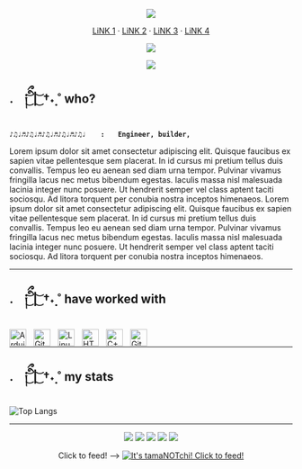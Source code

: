 <p align="center">
<img src="https://i.postimg.cc/4NZw5xPd/674284604.png">

<p align="center"


[LiNK 1](https://rentry.co/) ‧ [LiNK 2](https://rentry.co) ‧ [LiNK 3](https://rentry.co) ‧ [LiNK 4](https://rentry.co)
</p>

<p align="center">
<img src="https://i.postimg.cc/xddMYRxt/038ad438.gif">

<p align="center">
<img src="https://i.postimg.cc/KvBZLDpL/a580f1de.gif">


## .　༏ིྀ ͜͝ | ͜͝  †˖̣̣̣ ˚  who?
**`♪♫♩♬♪♫♩♬♪♫♩♬♪♫♩♬♪♫♩　  :　　Engineer, builder,`**

Lorem ipsum dolor sit amet consectetur adipiscing elit. Quisque faucibus ex sapien vitae pellentesque sem placerat. In id cursus mi pretium tellus duis convallis. Tempus leo eu aenean sed diam urna tempor. Pulvinar vivamus fringilla lacus nec metus bibendum egestas. Iaculis massa nisl malesuada lacinia integer nunc posuere. Ut hendrerit semper vel class aptent taciti sociosqu. Ad litora torquent per conubia nostra inceptos himenaeos.
Lorem ipsum dolor sit amet consectetur adipiscing elit. Quisque faucibus ex sapien vitae pellentesque sem placerat. In id cursus mi pretium tellus duis convallis. Tempus leo eu aenean sed diam urna tempor. Pulvinar vivamus fringilla lacus nec metus bibendum egestas. Iaculis massa nisl malesuada lacinia integer nunc posuere. Ut hendrerit semper vel class aptent taciti sociosqu. Ad litora torquent per conubia nostra inceptos himenaeos.

---

## .　༏ིྀ ͜͝ | ͜͝  †˖̣̣̣ ˚  have worked with

<img align="left" alt="Arduino" width="30px" style="padding-right:10px;" src="https://cdn.jsdelivr.net/gh/devicons/devicon@latest/icons/arduino/arduino-original.svg"/>
<img align="left" alt="Git" width="30px" style="padding-right:10px;" src="https://cdn.jsdelivr.net/gh/devicons/devicon/icons/git/git-original.svg" />
<img align="left" alt="Linux" width="30px" style="padding-right:10px;" src="https://cdn.jsdelivr.net/gh/devicons/devicon/icons/linux/linux-original.svg" />
<img align="left" alt="HTML" width="30px" style="padding-right:10px;" src="https://cdn.jsdelivr.net/gh/devicons/devicon/icons/html5/html5-plain.svg" />
<img align="left" alt="C++" width="30px" style="padding-right:10px;" src="https://cdn.jsdelivr.net/gh/devicons/devicon@latest/icons/cplusplus/cplusplus-plain.svg" />
<img align="left" alt="GitHub" width="30px" style="padding-right:10px;" src="https://cdn.jsdelivr.net/gh/devicons/devicon/icons/github/github-original.svg" />
<br />

---

## .　༏ིྀ ͜͝ | ͜͝  †˖̣̣̣ ˚  my stats
![Top Langs](https://github-readme-stats.vercel.app/api/top-langs/?username=voidoriri&layout=compact)

---
<p align="center">
<img src="https://i.postimg.cc/PrXjmVkD/5218d54928e99108b0b14f2334d1439c08760316.gif"> <img src="https://i.postimg.cc/kgbRFP89/73758477a6913254911f58d703e87c4cfabe8744.gif"> <img src="https://i.postimg.cc/h4dgCJy1/colorfulblueoptionized-FINAL.gif"> <img src="https://i.postimg.cc/htMR1jPt/1e95ca4f5bc6a42364d62c25d3bcdf1481d541d9.gif"> <img src="https://i.postimg.cc/zv6C8Vr1/a6f09594efb37efc67446964a0c67d5944acdeb2.gif">
</p>


<p align="center">
Click to feed! --> <a href="https://tamanotchi.world/22413c"><img src="https://tamanotchi.world/i/22413" alt="It's tamaNOTchi! Click to feed!"/></a>
</p>
